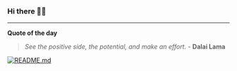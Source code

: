 ### Hi there 👋🏻


---

**Quote of the day**

> *See the positive side, the potential, and make an effort.* - **Dalai Lama** 

[![README.md](https://github.com/marcolovazzano/marcolovazzano/actions/workflows/readme.yml/badge.svg?branch=main)](https://github.com/marcolovazzano/marcolovazzano/actions/workflows/readme.yml)
